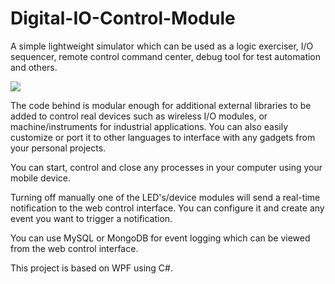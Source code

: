 # Digital-IO-Control-Module


A simple lightweight simulator which can be used as a logic exerciser, I/O sequencer, remote control command center, debug tool for test automation and others.

[](https://github.com/EdoLabWorks/xedo-imgs/blob/master/BlueIOModule.png)
![](https://github.com/EdoLabWorks/ximgs/blob/master/newIOmodule.png)

The code behind is modular enough for additional external libraries to be added to control real devices such as wireless I/O modules, or machine/instruments for industrial applications. You can also easily customize or port it to other languages to interface with any gadgets from your personal projects.

You can start, control and close any processes in your computer using your mobile device.

[](https://github.com/EdoLabWorks/xedo-imgs/blob/master/OverviewIOModule.png)

Turning off manually one of the LED's/device modules will send a real-time notification to the web control interface. You can configure it and create any event you want to trigger a notification.  

You can use MySQL or MongoDB for event logging which can be viewed from the web control interface.

This project is based on WPF using C#.


